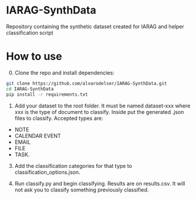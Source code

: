 # IARAG-SynthData
Repository containing the synthetic dataset created for IARAG and helper classification script

# How to use
0. Clone the repo and install dependencies:

```bash
git clone https://github.com/alvarodelser/IARAG-SynthData.git
cd IARAG-SynthData
pip install -r requirements.txt
```

1. Add your dataset to the root folder. It must be named dataset-xxx where xxx is the type of document to classify. Inside put the generated .json files to classify. Accepted types are:
  - NOTE
  - CALENDAR EVENT
  - EMAIL
  - FILE
  - TASK.

3. Add the classification categories for that type to classification_options.json.

4. Run classify.py and begin classifying. Results are on results.csv. It will not ask you to classify something previously classified.
